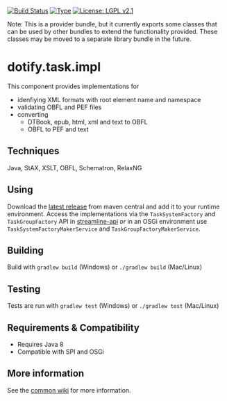 [![Build Status](https://travis-ci.org/brailleapps/dotify.task.impl.svg?branch=master)](https://travis-ci.org/brailleapps/dotify.task.impl)
[![Type](https://img.shields.io/badge/type-provider_bundle-blue.svg)](https://github.com/brailleapps/wiki/wiki/Types)
[![License: LGPL v2.1](https://img.shields.io/badge/License-LGPL%20v2%2E1%20%28or%20later%29-blue.svg)](https://www.gnu.org/licenses/lgpl-2.1)

Note: This is a provider bundle, but it currently exports some classes that can be used by other bundles to extend the functionality
provided. These classes may be moved to a separate library bundle in the future.

# dotify.task.impl #
This component provides implementations for
* idenfiying XML formats with root element name and namespace
* validating OBFL and PEF files
* converting
  - DTBook, epub, html, xml and text to OBFL
  - OBFL to PEF and text

## Techniques ##
Java, StAX, XSLT, OBFL, Schematron, RelaxNG

## Using ##
Download the [latest release](http://search.maven.org/#search%7Cga%7C1%7Cg%3A%22org.daisy.dotify%22%20%20a%3A%22dotify.task.impl%22) from maven central and add it to your runtime environment.
Access the implementations via the `TaskSystemFactory` and `TaskGroupFactory` API in [streamline-api](http://search.maven.org/#search%7Cgav%7C1%7Cg%3A%22org.daisy.streamline%22%20AND%20a%3A%22streamline-api%22) _or_ in an OSGi environment use `TaskSystemFactoryMakerService` and `TaskGroupFactoryMakerService`.

## Building ##
Build with `gradlew build` (Windows) or `./gradlew build` (Mac/Linux)

## Testing ##
Tests are run with `gradlew test` (Windows) or `./gradlew test` (Mac/Linux)

## Requirements & Compatibility ##
- Requires Java 8
- Compatible with SPI and OSGi

## More information ##
See the [common wiki](https://github.com/brailleapps/wiki/wiki) for more information.
